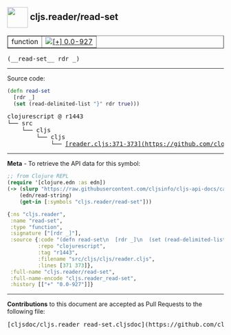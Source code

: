## <img width="48px" valign="middle" src="http://i.imgur.com/Hi20huC.png"> cljs.reader/read-set

 <table border="1">
<tr>

<td>function</td>
<td><a href="https://github.com/cljsinfo/cljs-api-docs/tree/0.0-927"><img valign="middle" alt="[+] 0.0-927" src="https://img.shields.io/badge/+-0.0--927-lightgrey.svg"></a> </td>
</tr>
</table>

 <samp>
(__read-set__ rdr _)<br>
</samp>

---





Source code:

```clj
(defn read-set
  [rdr _]
  (set (read-delimited-list "}" rdr true)))
```

 <pre>
clojurescript @ r1443
└── src
    └── cljs
        └── cljs
            └── <ins>[reader.cljs:371-373](https://github.com/clojure/clojurescript/blob/r1443/src/cljs/cljs/reader.cljs#L371-L373)</ins>
</pre>


---

__Meta__ - To retrieve the API data for this symbol:

```clj
;; from Clojure REPL
(require '[clojure.edn :as edn])
(-> (slurp "https://raw.githubusercontent.com/cljsinfo/cljs-api-docs/catalog/cljs-api.edn")
    (edn/read-string)
    (get-in [:symbols "cljs.reader/read-set"]))
```

```clj
{:ns "cljs.reader",
 :name "read-set",
 :type "function",
 :signature ["[rdr _]"],
 :source {:code "(defn read-set\n  [rdr _]\n  (set (read-delimited-list \"}\" rdr true)))",
          :repo "clojurescript",
          :tag "r1443",
          :filename "src/cljs/cljs/reader.cljs",
          :lines [371 373]},
 :full-name "cljs.reader/read-set",
 :full-name-encode "cljs.reader_read-set",
 :history [["+" "0.0-927"]]}

```

---

__Contributions__ to this document are accepted as Pull Requests to the following file:

 <pre>
[cljsdoc/cljs.reader_read-set.cljsdoc](https://github.com/cljsinfo/cljs-api-docs/blob/master/cljsdoc/cljs.reader_read-set.cljsdoc)
</pre>

